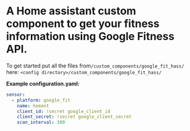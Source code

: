 # A Home assistant custom component to get your fitness information using Google Fitness API.


To get started put all the files from`/custom_components/google_fit_hass/` here:
`<config directory>/custom_components/google_fit_hass/`

**Example configuration.yaml:**

```yaml
sensor:  
  - platform: google_fit
    name: hemant
    client_id: !secret google_client_id
    client_secret: !secret google_client_secret
    scan_interval: 300
```